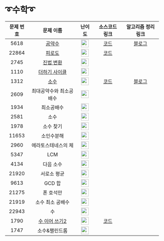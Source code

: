 # ➰수학➰

문제 번호 | 문제 이름 | 난이도 | 소스코드 링크 | 알고리즘 정리 링크 |
:---:|:---:|:---:|:---:|:---:|
5618 | [공약수](https://www.acmicpc.net/problem/5618) | <img height="25px" width="25px" src="https://static.solved.ac/tier_small/3.svg"/> | [코드](https://github.com/ap3334/baekjoon/blob/main/%EC%88%98%ED%95%99/5618.cpp) | [블로그]()
22864 | [피로도](https://www.acmicpc.net/problem/22864) | <img height="25px" width="25px" src="https://static.solved.ac/tier_small/3.svg"/> | [코드](https://github.com/ap3334/baekjoon/blob/main/%EC%88%98%ED%95%99/22864.cpp)
2745 | [진법 변환](https://www.acmicpc.net/problem/2745) | <img height="25px" width="25px" src="https://static.solved.ac/tier_small/4.svg"/> |
1110 | [더하기 사이클](https://www.acmicpc.net/problem/1110) |<img height="25px" width="25px" src="https://static.solved.ac/tier_small/5.svg"/> |
1312 | [소수](https://www.acmicpc.net/problem/1312) | <img height="25px" width="25px" src="https://static.solved.ac/tier_small/6.svg"/> | [코드](https://github.com/ap3334/baekjoon/blob/main/%EC%88%98%ED%95%99/1312.cpp) | [블로그](https://velog.io/@ap3334/%EB%B0%B1%EC%A4%80-C-1132.-%EC%86%8C%EC%88%98)
2609 | 최대공약수와 최소공배수 | <img height="25px" width="25px" src="https://static.solved.ac/tier_small/6.svg"/> |
1934 | 최소공배수 | <img height="25px" width="25px" src="https://static.solved.ac/tier_small/6.svg"/> | 
2581 | 소수 | <img height="25px" width="25px" src="https://static.solved.ac/tier_small/6.svg"/> |
1978 | 소수 찾기 | <img height="25px" width="25px" src="https://static.solved.ac/tier_small/7.svg"/> |
11653 | 소인수분해 | <img height="25px" width="25px" src="https://static.solved.ac/tier_small/7.svg"/> |
2960 | 에라토스테네스의 체 | <img height="25px" width="25px" src="https://static.solved.ac/tier_small/7.svg"/> |
5347 | LCM | <img height="25px" width="25px" src="https://static.solved.ac/tier_small/7.svg"/> |
4134 | 다음 소수 | <img height="25px" width="25px" src="https://static.solved.ac/tier_small/7.svg"/> |
21920 | 서로소 평균 | <img height="25px" width="25px" src="https://static.solved.ac/tier_small/7.svg"/> |
9613 | GCD 합 | <img height="25px" width="25px" src="https://static.solved.ac/tier_small/8.svg"/> |
21275 | 폰 호석만 | <img height="25px" width="25px" src="https://static.solved.ac/tier_small/8.svg"/> |
21919 | 소수 최소 공배수 | <img height="25px" width="25px" src="https://static.solved.ac/tier_small/8.svg"/> |
22943 | 수 | <img height="25px" width="25px" src="https://static.solved.ac/tier_small/10.svg"/> |
1790 | [수 이어 쓰기2](https://www.acmicpc.net/problem/1790) | <img height="25px" width="25px" src="https://static.solved.ac/tier_small/10.svg"/> | [코드](https://github.com/ap3334/baekjoon/blob/main/%EC%88%98%ED%95%99/1790.cpp)
1747 | 소수&팰린드롬 | <img height="25px" width="25px" src="https://static.solved.ac/tier_small/11.svg"/> |
